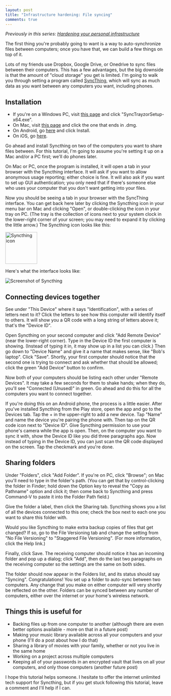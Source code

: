 ```yaml
---
layout: post
title: "Infrastructure hardening: File syncing"
comments: true
---
```


_Previously in this series: [Hardening your personal infrastructure](/blog/2021/07/19/Hardening-your-personal-infrastructure.html)_

The first thing you're probably going to want is a way to auto-synchronize files between computers; once you have that, we can build a few things on top of it.

Lots of my friends use Dropbox, Google Drive, or Onedrive to sync files between their computers. This has a few advantages, but the big downside is that the amount of "cloud storage" you get is limited. I'm going to walk you through setting a program called [SyncThing](https://syncthing.net/), which will sync as much data as you want between any computers you want, including phones.

## Installation

- If you're on a Windows PC, visit [this page](https://github.com/canton7/SyncTrayzor/releases/latest) and click "SyncTrayzorSetup-x64.exe".
- On Mac, visit [this page](https://github.com/syncthing/syncthing-macos/releases/latest) and click the one that ends in .dmg.
- On Android, go [here](https://play.google.com/store/apps/details?id=com.nutomic.syncthingandroid) and click Install.
- On iOS, go [here](https://apps.apple.com/us/app/mobiussync/id1539203216?ign-itsct=apps_box&ign-itscg=30200).

Go ahead and install Syncthing on two of the computers you want to share files between. For this tutorial, I'm going to assume you're setting it up on a Mac and/or a PC first; we'll do phones later. 

On Mac or PC, once the program is installed, it will open a tab in your browser with the Syncthing interface. It will ask if you want to allow anonymous usage reporting; either choice is fine. It will also ask if you want to set up GUI authentication; you only need that if there's someone else who uses your computer that you don't want getting into your files.

Now you should be seeing a tab in your browser with the SyncThing interface. You can get back here later by clicking the Syncthing icon in your menu bar on Mac and clicking "Open", or double-clicking the icon in your tray on PC. (The tray is the collection of icons next to your system clock in the lower-right corner of your screen; you may need to expand it by clicking the little arrow.) The Syncthing icon looks like this:

<img alt="Syncthing icon" src="{{'/assets/2021-07-20/Syncthing-icon.png' | absolute_url }}" width=100 />

Here's what the interface looks like:

<img class="photo" src="{{'/assets/2021-07-20/Syncthing-interface.png' | absolute_url }}" alt='Screenshot of Syncthing' />

## Connecting devices together

See under "This Device" where it says "Identification", with a series of letters next to it? Click the letters to see how this computer will identify itself to others. It will show you a QR code with a long string of letters above it; that's the "Device ID".

Open Syncthing on your second computer and click "Add Remote Device" (near the lower-right corner). Type in the Device ID the first computer is showing. (Instead of typing it in, it may show up in a list you can click.) Then go down to "Device Name" and give it a name that makes sense, like "Bob's laptop". Click "Save". Shortly, your first computer should notice that the second one is trying to connect and ask whether that should be allowed; click the green "Add Device" button to confirm. 

Now both of your computers should be listing each other under "Remote Devices". It may take a few seconds for them to shake hands; when they do, you'll see "Connected (Unused)" in green. Go ahead and do this for all the computers you want to connect together.

If you're doing this on an Android phone, the process is a little easier. After you've installed Syncthing from the Play store, open the app and go to the Devices tab. Tap the + in the upper-right to add a new device. Tap "Name" and name the device you're pairing the phone with. Then tap on the QR code icon next to "Device ID". Give Syncthing permission to use your phone's camera while the app is open. Then, on the computer you want to sync it with, show the Device ID like you did three paragraphs ago. Now instead of typing in the Device ID, you can just scan the QR code displayed on the screen. Tap the checkmark and you're done.

## Sharing folders

Under "Folders", click "Add Folder". If you're on PC, click "Browse"; on Mac you'll need to type in the folder's path. (You can get that by control-clicking the folder in Finder; hold down the Option key to reveal the "Copy as Pathname" option and click it; then come back to Syncthing and press Command-V to paste it into the Folder Path field.)

Give the folder a label, then click the Sharing tab. Syncthing shows you a list of all the devices connected to this one; check the box next to each one you want to share this folder with.

Would you like Syncthing to make extra backup copies of files that get changed? If so, go to the File Versioning tab and change the setting from "No File Versioning" to "Staggered File Versioning". (For more information, click the Help link.)

Finally, click Save. The receiving computer should notice it has an incoming folder and pop up a dialog; click "Add", then do the last two paragraphs on the receiving computer so the settings are the same on both sides.

The folder should now appear in the Folders list, and its status should say "Syncing". Congratulations! You set up a folder to auto-sync between two computers. Any change that you make on either computer will very shortly be reflected on the other. Folders can be synced between any number of computers, either over the internet or your home's wireless network.

## Things this is useful for

- Backing files up from one computer to another (although there are even better options available - more on that in a future post)
- Making your music library available across all your computers and your phone (I'll do a post about how I do that)
- Sharing a library of movies with your family, whether or not you live in the same home
- Working on a project across multiple computers
- Keeping all of your passwords in an encrypted vault that lives on all your computers, and only those computers (another future post)

I hope this tutorial helps someone. I hesitate to offer the internet unlimited tech support for Syncthing, but if you get stuck following this tutorial, leave a comment and I'll help if I can.
